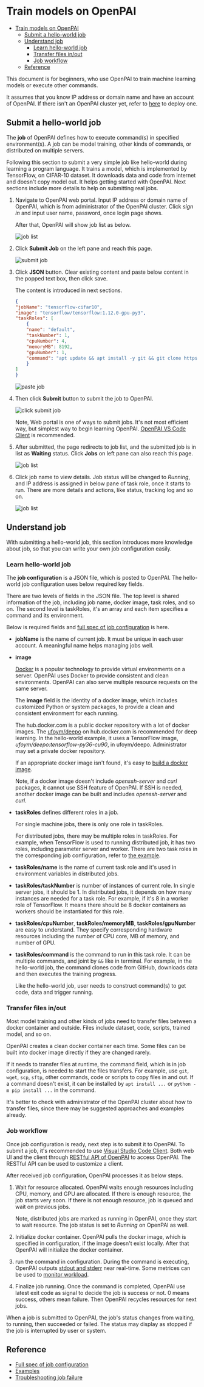 <!--
  Copyright (c) Microsoft Corporation
  All rights reserved.

  MIT License

  Permission is hereby granted, free of charge, to any person obtaining a copy of this software and associated
  documentation files (the "Software"), to deal in the Software without restriction, including without limitation
  the rights to use, copy, modify, merge, publish, distribute, sublicense, and/or sell copies of the Software, and
  to permit persons to whom the Software is furnished to do so, subject to the following conditions:
  The above copyright notice and this permission notice shall be included in all copies or substantial portions of the Software.

  THE SOFTWARE IS PROVIDED *AS IS*, WITHOUT WARRANTY OF ANY KIND, EXPRESS OR IMPLIED, INCLUDING
  BUT NOT LIMITED TO THE WARRANTIES OF MERCHANTABILITY, FITNESS FOR A PARTICULAR PURPOSE AND
  NONINFRINGEMENT. IN NO EVENT SHALL THE AUTHORS OR COPYRIGHT HOLDERS BE LIABLE FOR ANY CLAIM,
  DAMAGES OR OTHER LIABILITY, WHETHER IN AN ACTION OF CONTRACT, TORT OR OTHERWISE, ARISING FROM,
  OUT OF OR IN CONNECTION WITH THE SOFTWARE OR THE USE OR OTHER DEALINGS IN THE SOFTWARE.
-->

# Train models on OpenPAI

- [Train models on OpenPAI](#train-models-on-openpai)
  - [Submit a hello-world job](#submit-a-hello-world-job)
  - [Understand job](#understand-job)
    - [Learn hello-world job](#learn-hello-world-job)
    - [Transfer files in/out](#transfer-files-inout)
    - [Job workflow](#job-workflow)
  - [Reference](#reference)

This document is for beginners, who use OpenPAI to train machine learning models or execute other commands.

It assumes that you know IP address or domain name and have an account of OpenPAI. If there isn't an OpenPAI cluster yet, refer to [here](../../README.md#deploy-openpai) to deploy one.

## Submit a hello-world job

The **job** of OpenPAI defines how to execute command(s) in specified environment(s). A job can be model training, other kinds of commands, or distributed on multiple servers.

Following this section to submit a very simple job like hello-world during learning a program language. It trains a model, which is implemented by TensorFlow, on CIFAR-10 dataset. It downloads data and code from internet and doesn't copy model out. It helps getting started with OpenPAI. Next sections include more details to help on submitting real jobs.

1. Navigate to OpenPAI web portal. Input IP address or domain name of OpenPAI, which is from administrator of the OpenPAI cluster. Click *sign in* and input user name, password, once login page shows.

   After that, OpenPAI will show job list as below.

   ![job list](imgs/web_job_list.png)

2. Click **Submit Job** on the left pane and reach this page.

   ![submit job](imgs/web_submit_job.png)

3. Click **JSON** button. Clear existing content and paste below content in the popped text box, then click save.

   The content is introduced in next sections.

   ```json
   {
   "jobName": "tensorflow-cifar10",
   "image": "tensorflow/tensorflow:1.12.0-gpu-py3",
   "taskRoles": [
       {
       "name": "default",
       "taskNumber": 1,
       "cpuNumber": 4,
       "memoryMB": 8192,
       "gpuNumber": 1,
       "command": "apt update && apt install -y git && git clone https://github.com/tensorflow/models && cd models/research/slim && python download_and_convert_data.py --dataset_name=cifar10 --dataset_dir=/tmp/data && python train_image_classifier.py --dataset_name=cifar10 --dataset_dir=/tmp/data --max_number_of_steps=1000"
       }
   ]
   }
   ```

   ![paste job](imgs/web_paste_json.png)

4. Then click **Submit** button to submit the job to OpenPAI.

   ![click submit job](imgs/web_click_submit_job.png)

   Note, Web portal is one of ways to submit jobs. It's not most efficient way, but simplest way to begin learning OpenPAI. [OpenPAI VS Code Client](../../contrib/pai_vscode/VSCodeExt.md) is recommended.

5. After submitted, the page redirects to job list, and the submitted job is in list as **Waiting** status. Click **Jobs** on left pane can also reach this page.

   ![job list](imgs/web_job_list.png)

6. Click job name to view details. Job status will be changed to *Running*, and IP address is assigned in below pane of task role, once it starts to run. There are more details and actions, like status, tracking log and so on.

   ![job list](imgs/web_job_details.png)

## Understand job

With submitting a hello-world job, this section introduces more knowledge about job, so that you can write your own job configuration easily.

### Learn hello-world job

The **job configuration** is a JSON file, which is posted to OpenPAI. The hello-world job configuration uses below required key fields.

There are two levels of fields in the JSON file. The top level is shared information of the job, including job name, docker image, task roles, and so on. The second level is taskRoles, it's an array and each item specifies a command and its environment.

Below is required fields and [full spec of job configuration](../job_tutorial.md) is here.

- **jobName** is the name of current job. It must be unique in each user account. A meaningful name helps managing jobs well.

- **image**

  [Docker](https://www.docker.com/why-docker)  is a popular technology to provide virtual environments on a server. OpenPAI uses Docker to provide consistent and clean environments. OpenPAI can also serve multiple resource requests on the same server.

  The **image** field is the identity of a docker image, which includes customized Python or system packages, to provide a clean and consistent environment for each running.

  The hub.docker.com is a public docker repository with a lot of docker images. The [ufoym/deepo](https://hub.docker.com/r/ufoym/deepo) on hub.docker.com is recommended for deep learning. In the hello-world example, it uses a TensorFlow image, *ufoym/deepo:tensorflow-py36-cu90*, in ufoym/deepo. Administrator may set a private docker repository.

  If an appropriate docker image isn't found, it's easy to [build a docker image](../job_docker_env.md).

  Note, if a docker image doesn't include *openssh-server* and *curl* packages, it cannot use SSH feature of OpenPAI. If SSH is needed, another docker image can be built and includes *openssh-server* and *curl*.

- **taskRoles** defines different roles in a job.

  For single machine jobs, there is only one role in taskRoles.

  For distributed jobs, there may be multiple roles in taskRoles. For example, when TensorFlow is used to running distributed job, it has two roles, including parameter server and worker. There are two task roles in the corresponding job configuration, refer to [the example](../job_tutorial.md#a-complete-example).

- **taskRoles/name** is the name of current task role and it's used in environment variables in distributed jobs.

- **taskRoles/taskNumber** is number of instances of current role. In single server jobs, it should be 1. In distributed jobs, it depends on how many instances are needed for a task role. For example, if it's 8 in a worker role of TensorFlow. It means there should be 8 docker containers as workers should be instantiated for this role.

- **taskRoles/cpuNumber**, **taskRoles/memoryMB**, **taskRoles/gpuNumber** are easy to understand. They specify corresponding hardware resources including the number of CPU core, MB of memory, and number of GPU.

- **taskRoles/command** is the command to run in this task role. It can be multiple commands, and joint by `&&` like in terminal. For example, in the hello-world job, the command clones code from GitHub, downloads data and then executes the training progress.

  Like the hello-world job, user needs to construct command(s) to get code, data and trigger running.

### Transfer files in/out

Most model training and other kinds of jobs need to transfer files between a docker container and outside. Files include dataset, code, scripts, trained model, and so on.

OpenPAI creates a clean docker container each time. Some files can be built into docker image directly if they are changed rarely.

If it needs to transfer files at runtime, the command field, which is in job configuration, is needed to start the files transfers. For example, use `git`, `wget`, `scp`, `sftp`, other commands, code or scripts to copy files in and out. If a command doesn't exist, it can be installed by `apt install ...` or `python -m pip install ...` in the command.

It's better to check with administrator of the OpenPAI cluster about how to transfer files, since there may be suggested approaches and examples already.

### Job workflow

Once job configuration is ready, next step is to submit it to OpenPAI. To submit a job, it's recommended to use [Visual Studio Code Client](../../contrib/pai_vscode/VSCodeExt.md). Both web UI and the client through [RESTful API of OpenPAI](../rest-server/API.md) to access OpenPAI. The RESTful API can be used to customize a client.

After received job configuration, OpenPAI processes it as below steps.

1. Wait for resource allocated. OpenPAI waits enough resources including CPU, memory, and GPU are allocated. If there is enough resource, the job starts very soon. If there is not enough resource, job is queued and wait on previous jobs.

   Note, distributed jobs are marked as running in OpenPAI, once they start to wait resource. The job status is set to *Running* on OpenPAI as well.

2. Initialize docker container. OpenPAI pulls the docker image, which is specified in configuration, if the image doesn't exist locally. After that OpenPAI will initialize the docker container.

3. run the command in configuration. During the command is executing, OpenPAI outputs [stdout and stderr](troubleshooting_job.md) near real-time. Some metrices can be used to [monitor workload](troubleshooting_job.md#how-to-check-job-log).

4. Finalize job running. Once the command is completed, OpenPAI use latest exit code as signal to decide the job is success or not. 0 means success, others mean failure. Then OpenPAI recycles resources for next jobs.

When a job is submitted to OpenPAI, the job's status changes from waiting, to running, then succeeded or failed. The status may display as stopped if the job is interrupted by user or system.

## Reference

- [Full spec of job configuration](../job_tutorial.md)
- [Examples](../../examples)
- [Troubleshooting job failure](troubleshooting_job.md)
